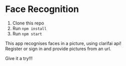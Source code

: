 # Face Recognition

1. Clone this repo
2. Run `npm install`
3. Run `npm start`

This app recognises faces in a picture, using clarifai api!  
Register or sign in and provide pictures from an url.

Give it a try!!!
